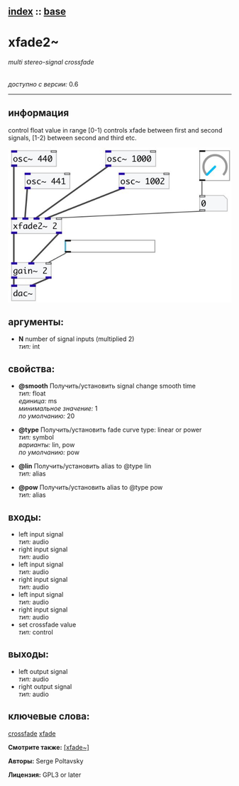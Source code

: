 [index](index.html) :: [base](category_base.html)
---

# xfade2~

###### multi stereo-signal crossfade

*доступно с версии:* 0.6

---


## информация
control float value in range [0-1) controls xfade between first and second signals, [1-2) between second and third etc.


[![example](../examples/img/xfade2~.jpg)](../examples/pd/xfade2~.pd)



## аргументы:

* **N**
number of signal inputs (multiplied 2)<br>
_тип:_ int<br>





## свойства:

* **@smooth** 
Получить/установить signal change smooth time<br>
_тип:_ float<br>
_единица:_ ms<br>
_минимальное значение:_ 1<br>
_по умолчанию:_ 20<br>

* **@type** 
Получить/установить fade curve type: linear or power<br>
_тип:_ symbol<br>
_варианты:_ lin, pow<br>
_по умолчанию:_ pow<br>

* **@lin** 
Получить/установить alias to @type lin<br>
_тип:_ alias<br>

* **@pow** 
Получить/установить alias to @type pow<br>
_тип:_ alias<br>



## входы:

* left input signal<br>
_тип:_ audio
* right input signal<br>
_тип:_ audio
* left input signal<br>
_тип:_ audio
* right input signal<br>
_тип:_ audio
* left input signal<br>
_тип:_ audio
* right input signal<br>
_тип:_ audio
* set crossfade value<br>
_тип:_ control



## выходы:

* left output signal<br>
_тип:_ audio
* right output signal<br>
_тип:_ audio



## ключевые слова:

[crossfade](keywords/crossfade.html)
[xfade](keywords/xfade.html)



**Смотрите также:**
[\[xfade~\]](xfade~.html)




**Авторы:** Serge Poltavsky




**Лицензия:** GPL3 or later





